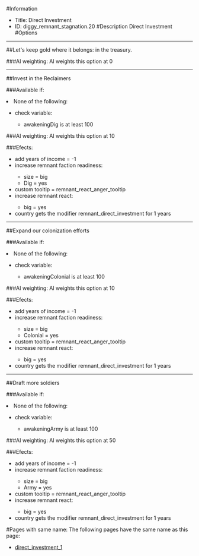 #Information
 - Title: Direct Investment
 - ID: diggy_remnant_stagnation.20
#Description
Direct Investment
#Options

___
##Let's keep gold where it belongs: in the treasury.

###AI weighting:
AI weights this option at 0


___
##Invest in the Reclaimers

###Available if:
<li>None of the following:</li><ul><li>check variable:</li><ul><li>awakeningDig is at least 100</li></ul></ul>

###AI weighting:
AI weights this option at 10


###Efects:<ul><li>add years of income = -1</li><li>increase remnant faction readiness:</li><ul><li>size = big</li><li>Dig = yes</li></ul><li>custom tooltip = remnant_react_anger_tooltip</li><li>increase remnant react:</li><ul><li>big = yes</li></ul><li>country gets the modifier remnant_direct_investment for 1 years</li></ul>

___
##Expand our colonization efforts

###Available if:
<li>None of the following:</li><ul><li>check variable:</li><ul><li>awakeningColonial is at least 100</li></ul></ul>

###AI weighting:
AI weights this option at 10


###Efects:<ul><li>add years of income = -1</li><li>increase remnant faction readiness:</li><ul><li>size = big</li><li>Colonial = yes</li></ul><li>custom tooltip = remnant_react_anger_tooltip</li><li>increase remnant react:</li><ul><li>big = yes</li></ul><li>country gets the modifier remnant_direct_investment for 1 years</li></ul>

___
##Draft more soldiers

###Available if:
<li>None of the following:</li><ul><li>check variable:</li><ul><li>awakeningArmy is at least 100</li></ul></ul>

###AI weighting:
AI weights this option at 50


###Efects:<ul><li>add years of income = -1</li><li>increase remnant faction readiness:</li><ul><li>size = big</li><li>Army = yes</li></ul><li>custom tooltip = remnant_react_anger_tooltip</li><li>increase remnant react:</li><ul><li>big = yes</li></ul><li>country gets the modifier remnant_direct_investment for 1 years</li></ul>


#Pages with same name:
The following pages have the same name as this page:
 - [direct_investment_1](direct_investment_1.md)
